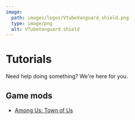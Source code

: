 ```yaml
---
image:
  path: images/logos/VtubeVanguard_shield.png
  type: image/png
  alt: VTubeVanguard shield
---
```


# Tutorials

Need help doing something? We're here for you.

## Game mods

- [Among Us: Town of Us](among_us_ToU/)
